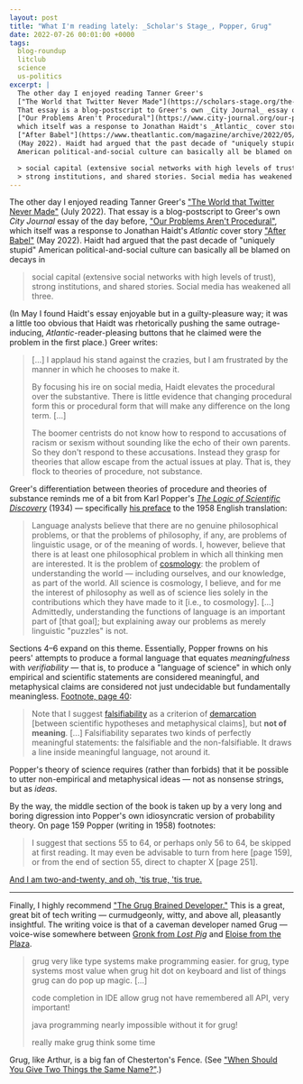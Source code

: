 ```yaml
---
layout: post
title: "What I'm reading lately: _Scholar's Stage_, Popper, Grug"
date: 2022-07-26 00:01:00 +0000
tags:
  blog-roundup
  litclub
  science
  us-politics
excerpt: |
  The other day I enjoyed reading Tanner Greer's
  ["The World that Twitter Never Made"](https://scholars-stage.org/the-world-that-twitter-never-made/) (July 2022).
  That essay is a blog-postscript to Greer's own _City Journal_ essay of the day before,
  ["Our Problems Aren't Procedural"](https://www.city-journal.org/our-problems-arent-procedural),
  which itself was a response to Jonathan Haidt's _Atlantic_ cover story
  ["After Babel"](https://www.theatlantic.com/magazine/archive/2022/05/social-media-democracy-trust-babel/629369/)
  (May 2022). Haidt had argued that the past decade of "uniquely stupid"
  American political-and-social culture can basically all be blamed on decays in

  > social capital (extensive social networks with high levels of trust),
  > strong institutions, and shared stories. Social media has weakened all three.
---
```


The other day I enjoyed reading Tanner Greer's
["The World that Twitter Never Made"](https://scholars-stage.org/the-world-that-twitter-never-made/) (July 2022).
That essay is a blog-postscript to Greer's own _City Journal_ essay of the day before,
["Our Problems Aren't Procedural"](https://www.city-journal.org/our-problems-arent-procedural),
which itself was a response to Jonathan Haidt's _Atlantic_ cover story
["After Babel"](https://www.theatlantic.com/magazine/archive/2022/05/social-media-democracy-trust-babel/629369/)
(May 2022). Haidt had argued that the past decade of "uniquely stupid"
American political-and-social culture can basically all be blamed on decays in

> social capital (extensive social networks with high levels of trust),
> strong institutions, and shared stories. Social media has weakened all three.

(In May I found Haidt's essay enjoyable but in a guilty-pleasure way; it was
a little too obvious that Haidt was rhetorically pushing the same outrage-inducing,
_Atlantic_-reader-pleasing buttons that he claimed were the problem in the first place.)
Greer writes:

> [...] I applaud his stand against the crazies, but I am frustrated
> by the manner in which he chooses to make it.
>
> By focusing his ire on social media, Haidt elevates the procedural
> over the substantive. There is little evidence that changing procedural
> form this or procedural form that will make any difference
> on the long term. [...]
>
> The boomer centrists do not know how to respond to accusations of racism
> or sexism without sounding like the echo of their own parents. So they
> don't respond to these accusations. Instead they grasp for theories
> that allow escape from the actual issues at play. That is, they flock
> to theories of procedure, not substance.

Greer's differentiation between theories of procedure and theories of substance
reminds me of a bit from Karl Popper's
[_The Logic of Scientific Discovery_](https://en.wikipedia.org/wiki/The_Logic_of_Scientific_Discovery) (1934) —
specifically [his preface](https://archive.org/details/logicofscientifi00popp/page/15/mode/1up)
to the 1958 English translation:

> Language analysts believe that there are no genuine philosophical problems,
> or that the problems of philosophy, if any, are problems of linguistic usage,
> or of the meaning of words. I, however, believe that there is at least one
> philosophical problem in which all thinking men are interested. It is the
> problem of [cosmology](https://en.wikipedia.org/wiki/Philosophical_cosmology):
> the problem of understanding the world — including ourselves, and our knowledge,
> as part of the world. All science is cosmology, I believe, and for me the
> interest of philosophy as well as of science lies solely in the contributions
> which they have made to it [i.e., to cosmology]. [...]
> Admittedly, understanding the functions of language is an important part of [that goal];
> but explaining away our problems as merely linguistic "puzzles" is not.

Sections 4–6 expand on this theme. Essentially, Popper frowns on his peers' attempts
to produce a formal language that equates _meaningfulness_ with _verifiability_ —
that is, to produce a "language of science" in which only empirical and scientific
statements are considered meaningful, and metaphysical claims are considered
not just undecidable but fundamentally meaningless.
[Footnote, page 40](https://archive.org/details/logicofscientifi00popp/page/40/mode/1up):

> Note that I suggest [falsifiability](https://en.wikipedia.org/wiki/Falsifiability)
> as a criterion of [demarcation](https://en.wikipedia.org/wiki/Demarcation_problem)
> [between scientific hypotheses and metaphysical claims],
> but <b>not of meaning</b>. [...] Falsifiability separates two kinds of perfectly
> meaningful statements: the falsifiable and the non-falsifiable. It draws a line
> inside meaningful language, not around it.

Popper's theory of science requires (rather than forbids)
that it be possible to utter non-empirical and metaphysical ideas — not as
nonsense strings, but as _ideas_.

By the way, the middle section of the book is taken up by a very long and
boring digression into Popper's own idiosyncratic version of probability theory.
On page 159 Popper (writing in 1958) footnotes:

> I suggest that sections 55 to 64, or perhaps only 56 to 64, be skipped
> at first reading. It may even be advisable to turn from here [page 159],
> or from the end of section 55, direct to chapter X [page 251].

[And I am two-and-twenty, and oh, 'tis true, 'tis true.](https://www.poetryfoundation.org/poems/52706/when-i-was-one-and-twenty-56d2316642304)

----

Finally, I highly recommend ["The Grug Brained Developer."](https://grugbrain.dev/)
This is a great, great bit of tech writing — curmudgeonly, witty, and above all,
pleasantly insightful. The writing voice is that of a caveman developer named Grug —
voice-wise somewhere between [Gronk from _Lost Pig_](https://pr-if.org/play/lostpig/)
and [Eloise from the Plaza](https://en.wikipedia.org/wiki/Eloise_(1955_book)).

> grug very like type systems make programming easier. for grug, type systems
> most value when grug hit dot on keyboard and list of things grug can do pop up magic. [...]
>
> code completion in IDE allow grug not have remembered all API, very important!
>
> java programming nearly impossible without it for grug!
>
> really make grug think some time

Grug, like Arthur, is a big fan of Chesterton's Fence.
(See ["When Should You Give Two Things the Same Name?"](https://youtu.be/OQgFEkgKx2s).)
